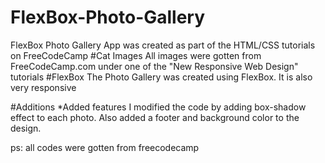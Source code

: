 # FlexBox-Photo-Gallery
FlexBox Photo Gallery App was created as part of the HTML/CSS tutorials on FreeCodeCamp
#Cat Images
All images were gotten from FreeCodeCamp.com under one of the "New Responsive Web Design" tutorials
#FlexBox
The Photo Gallery was created using FlexBox.
It is also very responsive

#Additions
*Added features
I modified the code by adding box-shadow effect to each photo.
Also added a footer and background color to the design.

ps: all codes were gotten from freecodecamp
